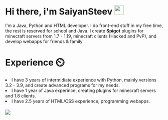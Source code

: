 # Hi there, i'm SaiyanSteev <img src="https://raw.githubusercontent.com/MartinHeinz/MartinHeinz/master/wave.gif" width="30px">

<p>I'm a Java, Python and HTML developer. I do front-end stuff in my free time, the rest is reserved for school and Java. I create <b>Spigot</b> plugins for minecraft servers from 1.7 - 1.19, minecraft clients (Hacked and PvP), and develop webapps for friends & family</p>

# Experience ⏲️
<li>I have 3 years of intermidiate experience with Python, mainly versions 3.2 - 3.9, and create advanced programs for my needs.
<li>I have 1 year of Java experince, creating plugins for minecraft servers and 1.8 clients.
<li>I have 2.5 years of HTML/CSS experience, programming webapps.<br><br>

<img align="center" src="https://github-readme-stats.vercel.app/api/top-langs/?username=SaiyanSteevDEV&theme=dark" /> 

